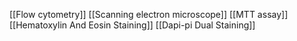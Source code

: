 [[Flow cytometry]]
[[Scanning electron microscope]]
[[MTT assay]]
[[Hematoxylin And Eosin Staining]]
[[Dapi-pi Dual Staining]]
